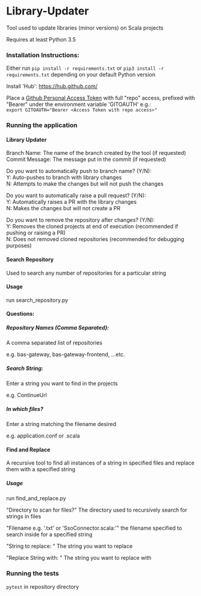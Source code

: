 # Library-Updater
Tool used to update libraries (minor versions) on Scala projects

Requires at least Python 3.5

### Installation Instructions: 

Either run
`pip install -r requirements.txt` or `pip3 install -r requirements.txt` depending on your default Python version

Install 'Hub':
https://hub.github.com/

Place a [Github Personal Access Token](https://help.github.com/en/articles/creating-a-personal-access-token-for-the-command-line) with full "repo" access, prefixed with "Bearer" under the environment variable 'GITOAUTH' e.g.:  
`export GITOAUTH="Bearer <Access Token with repo access>"`

### Running the application

#### Library Updater

Branch Name: The name of the branch created by the tool (if requested)  
Commit Message: The message put in the commit (if requested) 

Do you want to automatically push to branch name? (Y/N):  
Y: Auto-pushes to branch with library changes \
N: Attempts to make the changes but will not push the changes

Do you want to automatically raise a pull request? (Y/N):  
Y: Automatically raises a PR with the library changes  
N: Makes the changes but will not create a PR

Do you want to remove the repository after changes? (Y/N):  
Y: Removes the cloned projects at end of execution (recommended if pushing or raising a PR)  
N: Does not removed cloned repositories (recommended for debugging purposes)

#### Search Repository

Used to search any number of repositories for a particular string

#### Usage

run search_repository.py

#### Questions: 

##### Repository Names (Comma Separated):

A comma separated list of repositories

e.g. bas-gateway, bas-gateway-frontend, ...etc.

##### Search String:

Enter a string you want to find in the projects

e.g. ContinueUrl 

##### In which files?

Enter a string matching the filename desired

e.g. application.conf or .scala


#### Find and Replace

A recursive tool to find all instances of a string in specified files and replace them with a specified string

##### Usage

run find_and_replace.py

"Directory to scan for files?" The directory used to recursively search for strings in files

"Filename e.g. '.txt' or 'SsoConnector.scala:'" the filename specified to search inside for a specified string

"String to replace: " The string you want to replace

"Replace String with: " The string you want to replace with

### Running the tests
`pytest` in repository directory



